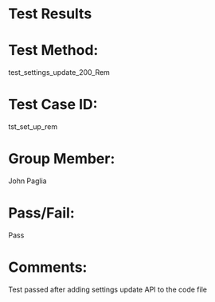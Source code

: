 # Test Results

# Test Method:
test_settings_update_200_Rem

# Test Case ID:
tst_set_up_rem

# Group Member:
John Paglia

# Pass/Fail:
Pass

# Comments:
Test passed after adding settings update API to the code file

